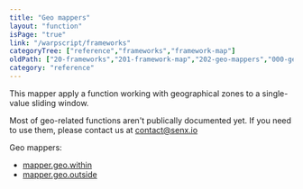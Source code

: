 ```yaml
---
title: "Geo mappers"
layout: "function"
isPage: "true"
link: "/warpscript/frameworks"
categoryTree: ["reference","frameworks","framework-map"]
oldPath: ["20-frameworks","201-framework-map","202-geo-mappers","000-geo-mappers.html.md"]
category: "reference"
---
```



This mapper apply a function working with geographical zones to a single-value sliding window.
 

Most of geo-related functions aren't publically documented yet. If you need
to use them, please contact us at [contact@senx.io](mailto:contact@senx.io)

Geo mappers:

* [mapper.geo.within](mapper_geo_within)
* [mapper.geo.outside](mapper_geo_outside)
